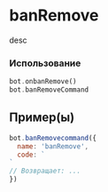 # banRemove
desc
### Использование
```php
bot.onbanRemove()
bot.banRemoveCommand
```
## Пример(ы)

```javascript
bot.banRemovecommand({
  name: 'banRemove',
  code: `
`
// Возвращает: ...
})
```